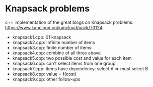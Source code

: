 # Knapsack problems
c++ implementation of the great blogs on Knapsack problems: https://www.kancloud.cn/kancloud/pack/70124

- knapsack1.cpp: 01 knapsack
- knapsack2.cpp: infinite number of items
- knapsack3.cpp: finite number of items
- knapsack4.cpp: combine of all three above
- knapsack5.cpp: two possible cost and value for each item
- knapsack6.cpp: can't select items from one group
- knapsack7.cpp: items have dependency: select A => must select B
- knapsack8.cpp: value = f(cost)
- knapsack9.cpp: other follow-ups
